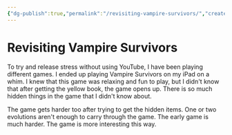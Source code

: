 ```yaml
---
{"dg-publish":true,"permalink":"/revisiting-vampire-survivors/","created":"2024-01-01T21:35:58.043+09:00","updated":"2024-01-01T21:38:13.676+09:00"}
---
```


# Revisiting Vampire Survivors

To try and release stress without using YouTube, I have been playing different games. I ended up playing Vampire Survivors on my iPad on a whim. I knew that this game was relaxing and fun to play, but I didn't know that after getting the yellow book, the game opens up. There is so much hidden things in the game that I didn't know about.

The game gets harder too after trying to get the hidden items. One or two evolutions aren't enough to carry through the game. The early game is much harder. The game is more interesting this way.

